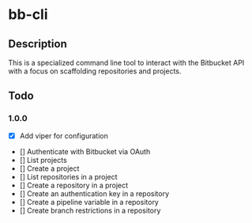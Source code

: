 # bb-cli

## Description

This is a specialized command line tool to interact with the Bitbucket API
with a focus on scaffolding repositories and projects.

## Todo

### 1.0.0

- [x] Add viper for configuration
- [] Authenticate with Bitbucket via OAuth
- [] List projects
- [] Create a project
- [] List repositories in a project
- [] Create a repository in a project
- [] Create an authentication key in a repository
- [] Create a pipeline variable in a repository
- [] Create branch restrictions in a repository
